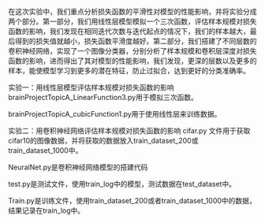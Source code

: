 在这次实验中，我们重点分析损失函数的平滑性对模型的性能影响，并将实验分成两个部分。第一部分，我们用线性层模型模拟一个三次函数，评估样本规模对损失函数的影响，我们发现在相同迭代次数与迭代起点的情况下，我们的样本越大，最后得到的损失值就越小，损失函数平滑度越好。第二部分，我们搭建了不同层数的卷积神经网络，实现了一个图像分类器，分别分析了样本规模和卷积层深度对损失函数的影响，进而得出了其对模型的性能影响，我们发现，更深的层数以及更多的样本，能使模型学习到更多的潜在特征，防止过拟合，达到更好的分类准确率。

实验一：用线性层模型评估样本规模对损失函数的影响
brainProjectTopicA_LinearFunction3.py用于模拟三次函数。

brainProjectTopicA_cubicFunction1.py用于使用线性层来训练数据。



实验二：用卷积神经网络评估样本规模对损失函数的影响
cifar.py 文件用于获取cifar10的图像数据，并将获取的数据放入train_dataset_200或train_dataset_1000中。

NeuralNet.py是卷积神经网络模型的搭建代码

test.py是测试文件，使用train_log中的模型，测试数据在test_dataset中。

Train.py是训练文件，使用train_dataset_200或者train_dataset_1000中的数据，结果记录在train_log中。



